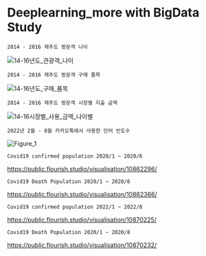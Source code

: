 # Deeplearning_more with BigData Study

    2014 - 2016 제주도 방문객 나이

![14-16년도_관광객_나이](https://user-images.githubusercontent.com/73810942/182981075-3819873d-fb47-4e31-bccc-7f82b5178bca.png)

    2014 - 2016 제주도 방문객 구매 품목

![14-16년도_구매_품목](https://user-images.githubusercontent.com/73810942/182981147-13d33301-5ff0-4e2b-bd5d-e55a52fc0167.png)

    2014 - 2016 제주도 방문객 시장별 지출 금액

![14-16시장별_사용_금액_나이별](https://user-images.githubusercontent.com/73810942/182981167-6b9100a5-0dc3-490d-9777-508f7e20d400.png)

    2022년 2월 - 8월 카카오톡에서 사용한 단어 빈도수


![Figure_1](https://user-images.githubusercontent.com/73810942/182981352-dc7c3c2b-55fc-4849-9dc0-02d941404df6.png)
    
    Covid19 confirmed population 2020/1 ~ 2020/6
  https://public.flourish.studio/visualisation/10862296/  
   
    
    Covid19 Death Population 2020/1 ~ 2020/6  
https://public.flourish.studio/visualisation/10862366/  

    Covid19 confirmed population 2022/1 ~ 2022/8
  https://public.flourish.studio/visualisation/10870225/  
   
    
    Covid19 Death Population 2020/1 ~ 2020/8  
https://public.flourish.studio/visualisation/10870232/